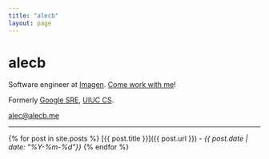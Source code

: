 ```yaml
---
title: "alecb"
layout: page
---
```

# alecb

Software engineer at [Imagen](https://imagen.ai). [Come work with me](https://imagen.ai/careers)!

Formerly [Google SRE](https://google.com/sre), [UIUC CS](https://cs.illinois.edu).

<i class="fa fa-envelope" aria-hidden="true"></i> <alec@alecb.me>  

---

{% for post in site.posts %}
  [{{ post.title }}]({{ post.url }}) - <i>{{ post.date | date: "%Y-%m-%d"}}</i>
{% endfor %}
